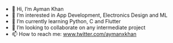 - 👋 Hi, I’m Ayman Khan
- 👀 I’m interested in App Development, Electronics Design and ML
- 🌱 I’m currently learning Python, C and Flutter
- 💞️ I’m looking to collaborate on any intermediate project
- 📫 How to reach me: www.twitter.com/aymanxkhan 

<!---
aymanneedshelp/aymanneedshelp is a ✨ special ✨ repository because its `README.md` (this file) appears on your GitHub profile.
You can click the Preview link to take a look at your changes.
--->
